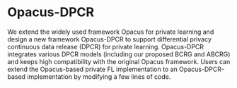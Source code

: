 # Opacus-DPCR
 We extend the widely used framework Opacus for private learning and design a new framework Opacus-DPCR to support differential privacy continuous data release (DPCR) for private learning. Opacus-DPCR integrates various DPCR models (including our proposed BCRG and ABCRG) and keeps high compatibility with the original Opacus framework. Users can extend the Opacus-based private FL implementation to an Opacus-DPCR-based implementation by modifying a few lines of code.

